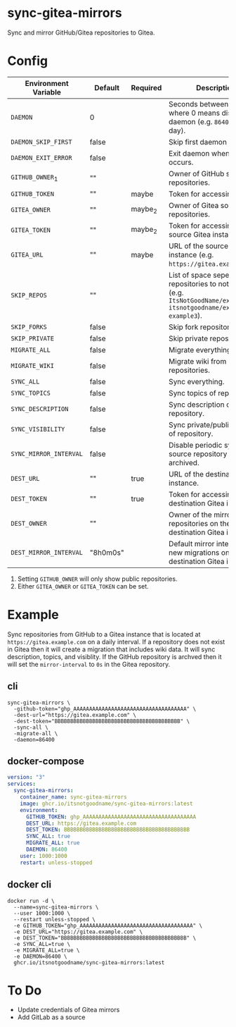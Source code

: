 # sync-gitea-mirrors

Sync and mirror GitHub/Gitea repositories to Gitea.

# Config

| Environment Variable       | Default  | Required          | Description                                                                                                         |
| -------------------------- | -------- | ----------------- | ------------------------------------------------------------------------------------------------------------------- |
| `DAEMON`                   | 0        |                   | Seconds between each run where 0 means disabling daemon (e.g. `86400` is a day).                                    |
| `DAEMON_SKIP_FIRST`        | false    |                   | Skip first daemon run.                                                                                              |
| `DAEMON_EXIT_ERROR`        | false    |                   | Exit daemon when error occurs.                                                                                      |
| `GITHUB_OWNER`<sub>1</sub> | ""       |                   | Owner of GitHub source repositories.                                                                                |
| `GITHUB_TOKEN`             | ""       | maybe             | Token for accessing GitHub.                                                                                         |
| `GITEA_OWNER`              | ""       | maybe<sub>2</sub> | Owner of Gitea source repositories.                                                                                 |
| `GITEA_TOKEN`              | ""       | maybe<sub>2</sub> | Token for accessing the source Gitea instance.                                                                      |
| `GITEA_URL`                | ""       | maybe             | URL of the source Gitea instance (e.g. `https://gitea.example.com`).                                                |
| `SKIP_REPOS`               | ""       |                   | List of space seperated repositories to not sync (e.g. `ItsNotGoodName/example1 itsnotgoodname/example2 example3`). |
| `SKIP_FORKS`               | false    |                   | Skip fork repositories.                                                                                             |
| `SKIP_PRIVATE`             | false    |                   | Skip private repositories.                                                                                          |
| `MIGRATE_ALL`              | false    |                   | Migrate everything.                                                                                                 |
| `MIGRATE_WIKI`             | false    |                   | Migrate wiki from source repositories.                                                                              |
| `SYNC_ALL`                 | false    |                   | Sync everything.                                                                                                    |
| `SYNC_TOPICS`              | false    |                   | Sync topics of repository.                                                                                          |
| `SYNC_DESCRIPTION`         | false    |                   | Sync description of repository.                                                                                     |
| `SYNC_VISIBILITY`          | false    |                   | Sync private/public status of repository.                                                                           |
| `SYNC_MIRROR_INTERVAL`     | false    |                   | Disable periodic sync if source repository is archived.                                                             |
| `DEST_URL`                 | ""       | true              | URL of the destination Gitea instance.                                                                              |
| `DEST_TOKEN`               | ""       | true              | Token for accessing the destination Gitea instance.                                                                 |
| `DEST_OWNER`               | ""       |                   | Owner of the mirrored repositories on the destination Gitea instance.                                               |
| `DEST_MIRROR_INTERVAL`     | "8h0m0s" |                   | Default mirror interval for new migrations on the destination Gitea instance.                                       |

1. Setting `GITHUB_OWNER` will only show public repositories.
2. Either `GITEA_OWNER` or `GITEA_TOKEN` can be set.

# Example

Sync repositories from GitHub to a Gitea instance that is located at `https://gitea.example.com` on a daily interval.
If a repository does not exist in Gitea then it will create a migration that includes wiki data.
It will sync description, topics, and visiblity.
If the GitHub repository is archved then it will set the `mirror-interval` to `0s` in the Gitea repository.

## cli

```
sync-gitea-mirrors \
  -github-token="ghp_AAAAAAAAAAAAAAAAAAAAAAAAAAAAAAAAAAAA" \
  -dest-url="https://gitea.example.com" \
  -dest-token="BBBBBBBBBBBBBBBBBBBBBBBBBBBBBBBBBBBBBBBB" \
  -sync-all \
  -migrate-all \
  -daemon=86400
```

## docker-compose

```yaml
version: "3"
services:
  sync-gitea-mirrors:
    container_name: sync-gitea-mirrors
    image: ghcr.io/itsnotgoodname/sync-gitea-mirrors:latest
    environment:
      GITHUB_TOKEN: ghp_AAAAAAAAAAAAAAAAAAAAAAAAAAAAAAAAAAAA
      DEST_URL: https://gitea.example.com
      DEST_TOKEN: BBBBBBBBBBBBBBBBBBBBBBBBBBBBBBBBBBBBBBBB
      SYNC_ALL: true
      MIGRATE_ALL: true
      DAEMON: 86400
    user: 1000:1000
    restart: unless-stopped
```

## docker cli

```
docker run -d \
  --name=sync-gitea-mirrors \
  --user 1000:1000 \
  --restart unless-stopped \
  -e GITHUB_TOKEN="ghp_AAAAAAAAAAAAAAAAAAAAAAAAAAAAAAAAAAAA" \
  -e DEST_URL="https://gitea.example.com" \
  -e DEST_TOKEN="BBBBBBBBBBBBBBBBBBBBBBBBBBBBBBBBBBBBBBBB" \
  -e SYNC_ALL=true \
  -e MIGRATE_ALL=true \
  -e DAEMON=86400 \
  ghcr.io/itsnotgoodname/sync-gitea-mirrors:latest
```

# To Do

- Update credentials of Gitea mirrors
- Add GitLab as a source
